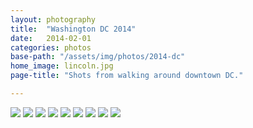 ```yaml
---
layout: photography
title:  "Washington DC 2014"
date:   2014-02-01
categories: photos
base-path: "/assets/img/photos/2014-dc"
home_image: lincoln.jpg
page-title: "Shots from walking around downtown DC."

---
```


<img src="{{ page.base-path }}/airport.jpg" />
<img src="{{ page.base-path }}/i-have-a-dream.jpg" />
<img src="{{ page.base-path }}/lincoln.jpg" />
<img src="{{ page.base-path }}/memorial.jpg" />
<img src="{{ page.base-path }}/reflection.jpg" />
<img src="{{ page.base-path }}/scouts.jpg" />
<img src="{{ page.base-path }}/suit.jpg" />
<img src="{{ page.base-path }}/sunlight.jpg" />
<img src="{{ page.base-path }}/window.jpg" />